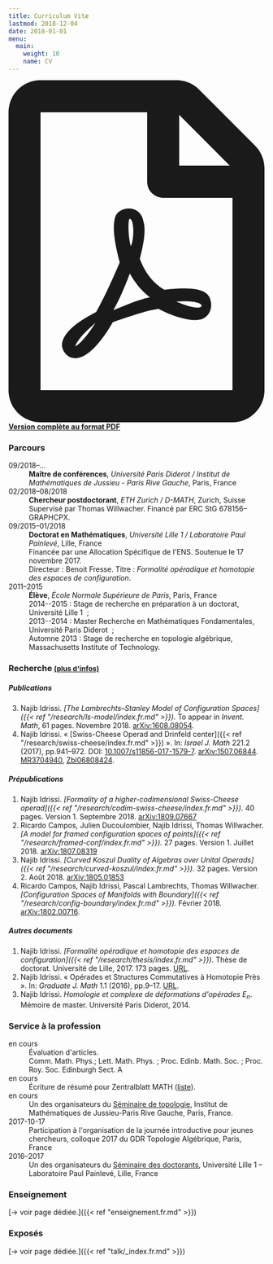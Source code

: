 ```yaml
---
title: Curriculum Vitæ
lastmod: 2018-12-04
date: 2018-01-01
menu:
  main:
    weight: 10
    name: CV
---
```


<p class="lead"><strong><a href="cv-fr.pdf"><svg class="svg-inline--fa fa-file-pdf fa-w-12" aria-hidden="true" data-prefix="far" data-icon="file-pdf" role="img" xmlns="http://www.w3.org/2000/svg" viewBox="0 0 384 512" data-fa-i2svg=""><path fill="currentColor" d="M369.9 97.9L286 14C277 5 264.8-.1 252.1-.1H48C21.5 0 0 21.5 0 48v416c0 26.5 21.5 48 48 48h288c26.5 0 48-21.5 48-48V131.9c0-12.7-5.1-25-14.1-34zM332.1 128H256V51.9l76.1 76.1zM48 464V48h160v104c0 13.3 10.7 24 24 24h104v288H48zm250.2-143.7c-12.2-12-47-8.7-64.4-6.5-17.2-10.5-28.7-25-36.8-46.3 3.9-16.1 10.1-40.6 5.4-56-4.2-26.2-37.8-23.6-42.6-5.9-4.4 16.1-.4 38.5 7 67.1-10 23.9-24.9 56-35.4 74.4-20 10.3-47 26.2-51 46.2-3.3 15.8 26 55.2 76.1-31.2 22.4-7.4 46.8-16.5 68.4-20.1 18.9 10.2 41 17 55.8 17 25.5 0 28-28.2 17.5-38.7zm-198.1 77.8c5.1-13.7 24.5-29.5 30.4-35-19 30.3-30.4 35.7-30.4 35zm81.6-190.6c7.4 0 6.7 32.1 1.8 40.8-4.4-13.9-4.3-40.8-1.8-40.8zm-24.4 136.6c9.7-16.9 18-37 24.7-54.7 8.3 15.1 18.9 27.2 30.1 35.5-20.8 4.3-38.9 13.1-54.8 19.2zm131.6-5s-5 6-37.3-7.8c35.1-2.6 40.9 5.4 37.3 7.8z"></path></svg> Version complète au format PDF</a></strong></p>

### Parcours

<div class="row">
<dt class="col-lg-2 col-sm-3">09/2018–…</dt>
<dd class="col-lg-10 col-sm-9"><strong>Maître de conférences</strong>, <em>Université Paris Diderot / Institut de Mathématiques de Jussieu - Paris Rive Gauche</em>, Paris, France</dd>

<dt class="col-lg-2 col-sm-3">02/2018–08/2018</dt>
<dd class="col-lg-10 col-sm-9"><strong>Chercheur postdoctorant</strong>, <em>ETH Zurich / D-MATH</em>, Zurich, Suisse<br>
Supervisé par Thomas Willwacher. Financé par ERC StG 678156–GRAPHCPX.</dd>

<dt class="col-lg-2 col-sm-3">09/2015–01/2018</dt>
<dd class="col-lg-10 col-sm-9"><strong>Doctorat en Mathématiques</strong>, <em>Université Lille 1 / Laboratoire Paul Painlevé</em>, Lille, France<br>
Financée par une Allocation Spécifique de l'ENS. Soutenue le 17 novembre 2017.<br>
Directeur : Benoit Fresse.
Titre : <em>Formalité opéradique et homotopie des espaces de configuration</em>.</dd>

<dt class="col-lg-2 col-sm-3">2011–2015</dt>
<dd class="col-lg-10 col-sm-9"><strong>Élève</strong>, <em>École Normale Supérieure de Paris</em>, Paris, France<br>
2014--2015 : Stage de recherche en préparation à un doctorat, Université Lille 1 &nbsp;;<br>
2013--2014 : Master Recherche en Mathématiques Fondamentales, Université Paris Diderot &nbsp;;<br>
Automne 2013 : Stage de recherche en topologie algébrique, Massachusetts Institute of Technology.
</dd>
</div>

### Recherche <small>[(plus d'infos)](/fr/research/)</small>

##### Publications

3. Najib Idrissi. *[The Lambrechts–Stanley Model of Configuration Spaces]({{< ref "/research/ls-model/index.fr.md" >}}).* To appear in *Invent. Math*, 61 pages. Novembre 2018. [arXiv:1608.08054](http://arxiv.org/abs/1608.08054).
1. Najib Idrissi. « [Swiss-Cheese Operad and Drinfeld center]({{< ref "/research/swiss-cheese/index.fr.md" >}}) ». In: *Israel J. Math* 221.2 (2017), pp.941–972. DOI: [10.1007/s11856-017-1579-7](https://doi.org/10.1007/s11856-017-1579-7). [arXiv:1507.06844](http://arxiv.org/abs/1507.06844). [MR3704940](https://mathscinet.ams.org/mathscinet-getitem?mr=3704940), [Zbl06808424](https://zbmath.org/?q=an:06808424).

##### Prépublications

1. Najib Idrissi. *[Formality of a higher-codimensional Swiss-Cheese operad]({{< ref "/research/codim-swiss-cheese/index.fr.md" >}}).* 40 pages. Version 1. Septembre 2018. [arXiv:1809.07667](http://arxiv.org/abs/1809.07667)
1. Ricardo Campos, Julien Ducoulombier, Najib Idrissi, Thomas Willwacher. *[A model for framed configuration spaces of points]({{< ref "/research/framed-conf/index.fr.md" >}}).* 27 pages. Version 1. Juillet 2018. [arXiv:1807.08319](http://arxiv.org/abs/1807.08319)
1. Najib Idrissi. *[Curved Koszul Duality of Algebras over Unital Operads]({{< ref "/research/curved-koszul/index.fr.md" >}}).* 32 pages. Version 2. Août 2018. [arXiv:1805.01853](http://arxiv.org/abs/1805.01853)
2. Ricardo Campos, Najib Idrissi, Pascal Lambrechts, Thomas Willwacher. *[Configuration Spaces of Manifolds with Boundary]({{< ref "/research/config-boundary/index.fr.md" >}}).* Février 2018. [arXiv:1802.00716](http://arxiv.org/abs/1802.00716).

##### Autres documents

1. Najib Idrissi. *[Formalité opéradique et homotopie des espaces de configuration]({{< ref "/research/thesis/index.fr.md" >}})*. Thèse de doctorat. Université de Lille, 2017. 173 pages. [URL](http://ori.univ-lille1.fr/notice/view/univ-lille1-ori-455595).
1. Najib Idrissi. « Opérades et Structures Commutatives à Homotopie Près ». In: *Graduate J. Math* 1.1 (2016), pp.9–17. [URL](http://www.gradmath.org/article/operades-et-structures-commutatives-a-homotopie-pres/).
1. Najib Idrissi. *Homologie et complexe de déformations d'opérades $E_n$*. Mémoire de master. Université Paris Diderot, 2014.

### Service à la profession

<div class="row">
<dt class="col-lg-2 col-sm-3">en cours</dt>
<dd class="col-lg-10 col-sm-9">Évaluation d'articles.<br>
Comm. Math. Phys.; Lett. Math. Phys. ; Proc. Edinb. Math. Soc. ; Proc. Roy. Soc. Edinburgh Sect. A</dd>

<dt class="col-lg-2 col-sm-3">en cours</dt>
<dd class="col-lg-10 col-sm-9">Écriture de résumé pour Zentralblatt MATH (<a href="https://zbmath.org/?q=rv%3Anajib.idrissi">liste</a>).</dd>

<dt class="col-lg-2 col-sm-3">en cours</dt>
<dd class="col-lg-10 col-sm-9">Un des organisateurs du <a href="https://www.imj-prg.fr/spip.php?article67">Séminaire de topologie</a>, Institut de Mathématiques de Jussieu-Paris Rive Gauche, Paris, France.</dd>

<dt class="col-lg-2 col-sm-3">2017-10-17</dt>
<dd class="col-lg-10 col-sm-9">Participation à l'organisation de la journée introductive pour jeunes chercheurs, colloque 2017 du GDR Topologie Algébrique, Paris, France</dd>

<dt class="col-lg-2 col-sm-3">2016–2017</dt>
<dd class="col-lg-10 col-sm-9">Un des organisateurs du <a href="http://math.univ-lille1.fr/d7/sdocpo">Séminaire des doctorants</a>, Université Lille 1 – Laboratoire Paul Painlevé, Lille, France</dd>
</div>

### Enseignement

[→ voir page dédiée.]({{< ref "enseignement.fr.md" >}})

### Exposés

[→ voir page dédiée.]({{< ref "talk/_index.fr.md" >}})
